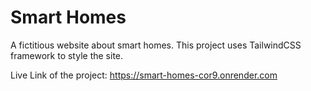 # Smart Homes
 A fictitious website about smart homes. This project uses TailwindCSS framework to style the site.

 Live Link of the project: https://smart-homes-cor9.onrender.com
